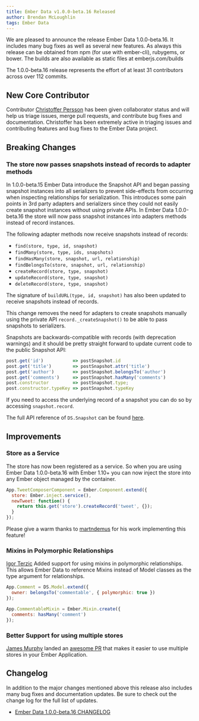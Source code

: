 ```yaml
---
title: Ember Data v1.0.0-beta.16 Released
author: Brendan McLoughlin
tags: Ember Data
---
```



We are pleased to announce the release Ember Data 1.0.0-beta.16. It
includes many bug fixes as well as several new features. As always
this release can be obtained from npm (for use with ember-cli),
rubygems, or bower. The builds are also available as static files at
emberjs.com/builds

The 1.0.0-beta.16 release represents the effort of at least 31
contributors across over 112 commits.

## New Core Contributor

Contributor [Christoffer Persson][wecc] has been given collaborator
status and will help us triage issues, merge pull requests, and
contribute bug fixes and documentation. Christoffer has been extremely
active in triaging issues and contributing features and bug fixes to
the Ember Data project.

## Breaking Changes

### The store now passes snapshots instead of records to adapter methods

In 1.0.0-beta.15 Ember Data introduce the Snapshot API and began
passing snapshot instances into all serializers to prevent
side-effects from occurring when inspecting relationships for
serialization. This introduces some pain points in 3rd party adapters
and serializers since they could not easily create snapshot instances
without using private APIs. In Ember Data 1.0.0-beta.16 the
store will now pass snapshot instances into adapters methods instead
of record instances.

The following adapter methods now receive snapshots instead of records:

- `find(store, type, id, snapshot)`
- `findMany(store, type, ids, snapshots)`
- `findHasMany(store, snapshot, url, relationship)`
- `findBelongsTo(store, snapshot, url, relationship)`
- `createRecord(store, type, snapshot)`
- `updateRecord(store, type, snapshot)`
- `deleteRecord(store, type, snapshot)`

The signature of `buildURL(type, id, snapshot)` has also been updated to receive
snapshots instead of records.

This change removes the need for adapters to create snapshots manually using the
private API `record._createSnapshot()` to be able to pass snapshots to
serializers.

Snapshots are backwards-compatible with records (with deprecation warnings) and
it should be pretty straight forward to update current code to the public
Snapshot API:

```js
post.get('id')           => postSnapshot.id
post.get('title')        => postSnapshot.attr('title')
post.get('author')       => postSnapshot.belongsTo('author')
post.get('comments')     => postSnapshot.hasMany('comments')
post.constructor         => postSnapshot.type;
post.constructor.typeKey => postSnapshot.typeKey
```

If you need to access the underlying record of a snapshot you can do so by
accessing `snapshot.record`.

The full API reference of `DS.Snapshot` can be found [here](http://emberjs.com/api/data/classes/DS.Snapshot.html).

## Improvements


### Store as a Service

The store has now been registered as a service. So when you are using
Ember Data 1.0.0-beta.16 with Ember 1.10+ you can now inject the store
into any Ember object managed by the container.

```js
App.TweetComposerComponent = Ember.Component.extend({
  store: Ember.inject.service(),
  newTweet: function() {
    return this.get('store').createRecord('tweet', {});
  }
});
```

Please give a warm thanks to [martndemus][martndemus] for his
work implementing this feature!

### Mixins in Polymorphic Relationships

[Igor Terzic][igorT] Added support for using mixins in polymorphic
relationships. This allows Ember Data to reference Mixins instead of
Model classes as the type argument for relationships.

```js
App.Comment = DS.Model.extend({
  owner: belongsTo('commentable', { polymorphic: true })
});

App.CommentableMixin = Ember.Mixin.create({
  comments: hasMany('comment')
});
```

### Better Support for using multiple stores

[James Murphy][jmurphyau] landed an
[awesome PR](https://github.com/emberjs/data/pull/2617) that makes it
easier to use multiple stores in your Ember Application.

## Changelog

In addition to the major changes mentioned above this release also
includes many bug fixes and documentation updates. Be sure to check
out the change log for the full list of updates.

+ [Ember Data 1.0.0-beta.16 CHANGELOG](https://github.com/emberjs/data/blob/v1.0.0-beta.16/CHANGELOG.md)


<!-- Links -->
[wecc]: https://github.com/wecc
[martndemus]: https://github.com/martndemus
[jmurphyau]: https://github.com/jmurphyau
[igorT]: https://github.com/igorT
